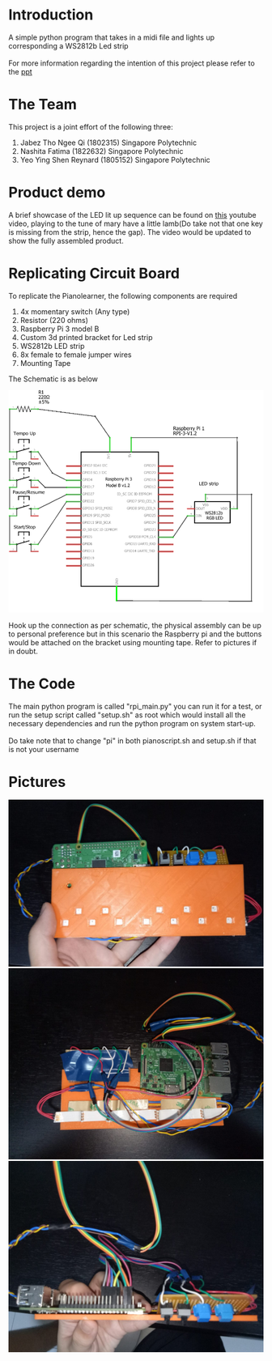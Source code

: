 # Introduction
A simple python program that takes in a midi file and lights up corresponding a WS2812b Led strip
<br /><br />
For more information regarding the intention of this project please refer to the [ppt](./Presentation.ppt)
# The Team
This project is a joint effort of the following three:
1. Jabez Tho Ngee Qi (1802315) Singapore Polytechnic
2. Nashita Fatima (1822632) Singapore Polytechnic
3. Yeo Ying Shen Reynard (1805152) Singapore Polytechnic

# Product demo
A brief showcase of the LED lit up sequence can be found on [this](https://youtu.be/y9tXRVWJuIY) youtube video, playing to the tune of mary have a little lamb(Do take not that one key is missing from the strip, hence the gap). The video would be updated to show the fully assembled product.
# Replicating Circuit Board
To replicate the Pianolearner, the following components are required

1. 4x momentary switch (Any type)
2. Resistor (220 ohms)
3. Raspberry Pi 3 model B
4. Custom 3d printed bracket for Led strip
5. WS2812b LED strip
6. 8x female to female jumper wires
7. Mounting Tape

The Schematic is as below

![schematic](./Pictures/schematic.png)

Hook up the connection as per schematic, the physical assembly can be up to personal preference but in this scenario the Raspberry pi and the buttons would be attached on the bracket using mounting tape. Refer to pictures if in doubt.

# The Code
The main python program is called "rpi_main.py" you can run it for a test, or run the setup script called "setup.sh" as root which would install all the necessary dependencies and run the python program on system start-up.
<br /><br />
Do take note that to change "pi" in both pianoscript.sh and setup.sh if that is not your username
# Pictures
![front](./Pictures/front.jpeg)
![back](./Pictures/back.jpeg)
![top](./Pictures/top.jpeg)
